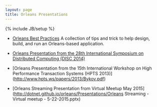 ```yaml
---
layout: page
title: Orleans Presentations
---
```

{% include JB/setup %}

* [Orleans Best Practices](http://research.microsoft.com/apps/pubs/default.aspx?id=244727) A collection of tips and trick to help design, build, and run an Orleans-based application.

* [Orleans Presentation from the 28th International Symposium on Distributed Computing (DISC 2014)](http://research.microsoft.com/en-US/people/philbe/disckeyotephilbefinal.pdf)

* [Orleans Presentation from the 15th International Workshop on High Performance Transaction Systems (HPTS 2013)]
(http://www.hpts.ws/papers/2013/Bykov.pdf)

* [Orleans Streaming Presentation from Virtual Meetup May 2015](http://dotnet.github.io/orleans/Presentations/Orleans Streaming - Virtual meetup - 5-22-2015.pptx)
